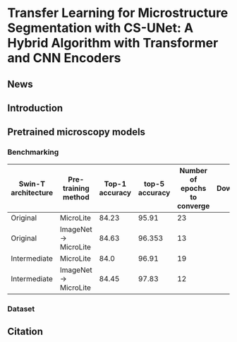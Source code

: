 # Transfer Learning for Microstructure Segmentation with CS-UNet: A Hybrid Algorithm with Transformer and CNN Encoders
## News

## Introduction

## Pretrained microscopy models
### Benchmarking

| Swin-T architecture | Pre-training method |Top-1 accuracy|top-5 accuracy|Number of epochs to converge|Download|
| --- | --- | --- | --- | --- | --- |
| Original | MicroLite | 84.23 | 95.91 | 23 |  |
| Original | ImageNet → MicroLite  | 84.63 | 96.353 | 13 |  |
| Intermediate | MicroLite | 84.0 | 96.91  | 19 |  |
| Intermediate | ImageNet → MicroLite | 84.45 | 97.83 | 12 |  |


### Dataset

## Citation


